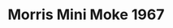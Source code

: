 ---
    title: Morris Mini Moke 1967
    slug: Morris-Mini-Moke-1967
    description:
    code: Morris-Mini-Moke-1967
    image: https://cmdiy-archive.s3.us-east-1.amazonaws.com/adverts/images/Morris+Mini+Moke+1967.jpeg
    download: https://cmdiy-archive.s3.us-east-1.amazonaws.com/adverts/documents/Morris+Mini+Moke+1967.pdf
---